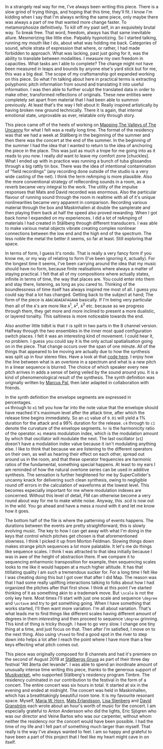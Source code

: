 <div class="dmk-player" data-playlist="indexPlaylist/index.json"></div> 
In a strangely real way for me, I've always been writing this piece. There is a
slow grind of trying things, and hoping that this time, they'll fit. I know I'm
kidding when I say that I'm always writing the same piece, only maybe there was
always a part of me that wanted more change faster. To metamorphosize
definitively. To kill off my past self, in an exquisitely brutal way. To break
free. That word, freedom, always has that same inevitable allure. Mesmerizing
like little else. Palpably hypnotizing. So I started talking, running my mouth
like I do, about what was holding me back. Categories of sound, whole strata of
expression that where, or rather, I had made forbidden to approach. What was
lacking, past just going for it, was the ability to translate between
modalities. I measure my own freedom in capacities. What tasks am I able to
complete? The change might not have been measured in leaps and bounds by anyone
else's yard stick but for me, this was a big deal. The scope of my craftsmanship
got expanded working on this piece. So what I'm talking about here in practical
terms is extracting polyphonic pitch information from sound and translating it
into useful information. I was then able to further sculpt the translated data
in order to make other, transformed reflections of originals. These new
entities were completely set apart from material that I had been able to summon
previously. At least that's the way I felt about it: Really inspired
artistically by having broken new ground technically. There it is again, that
internal emotional state, unprovable as ever, relatable only through story.

This piece came off of the heels of working on [Mapping The Valleys of The
Uncanny](http://danielmkarlsson.com/map/) for what I felt was a really long
time. The format of the residency was that we had a week at Ställberg in the
beginning of the summer and then there was the concert at the end of the summer.
In the beginning of the summer I had the idea that I wanted to return to the
idea of anchoring the piece in the place. This was just as much a trope for me
going into as it reads to you now. I really _did_ want to leave my comfort zone
[chuckles]. What I ended up with in practice was running a bunch of tuba
glissandos through a big rattly tin box. There was the idea of intentional
contamination of "field recordings" (any recording done outside of the studio is
a very wide casting of the net). I think the term reAmping is more plausible.
Also the more conventional strategy of reRecording sounds in a room, as a reverb
became very integral to the work. The utility of the impulse responses that Mats
and David recorded was enormous. Also the particular flavour of running sound
through the room in realtime with all of it's unique nonlinearities became very
apparent in comparison. Recording various material through the box and
Maskinhallen at double the samplerate and then playing them back at half the
speed also proved rewarding. When I got back home I expanded on my experiences.
I did a lot of reAmping of materials I had created in Ställberg through
different transducers. I was able to make various metal objects vibrate creating
complex nonlinear connections between the low end and the high end of the
spectrum. The less noble the metal the better it seems, so far at least. Still
exploring that space.

In terms of form, I guess it's rondo. That is really a very fancy form if you
know me, or my way of relating to form (I've been ignoring it, actually). For
the longest time it seems, I've been carrying around the idea that my music
should have no form, because finite realisations where always a matter of
staying practical. I felt that all of my compositions where actually states,
infinite in terms of time, the way that places are. You could enter into them
and stay there, listening, as long as you cared to. Thinking of the
boundlessness of time itself has always inspired me most of all. I guess you
could say that a lot has changed. Getting back to the subject at hand; The form
of the piece is `ABACADAEAFAGAHA` basically. If I'm being very particular then
all of the `A`'s are more like `A`<sup>1</sup>, `A`<sup>2</sup>, `A`<sup>3</sup>
etc. because as we progress through them, they get more and more inclined to
present a more dualistic, or layered tonality. This saltiness is more noticeable
towards the end. 

Also another little tidbit is that `F` is split in two parts in
the 8 channel version. Halfway through the two ensembles in the inner most quad
configuration switch places. I felt it was an interesting kind of movement. I
could hear it, no problem. I guess you could say it is the only actual
spatialisation going on in the piece. That change occurs over the span of one
minute. All of the things that appeared to be moving are actually due to how the
synthesis was split up in four stereo files. Have a look at that [code
here](https://raw.githubusercontent.com/danielmkarlsson/a-collapse-of-structures/master/A%20collapse%20of%20structures.scd).
I enjoy how the line between what is an overtone in a spectrum and what is a new
pitch in a linear sequence is blurred. The choice of which speaker every new
pitch arrives in adds a sense of being veiled by the sound around you. 
It is a kind of phenomenological result of the synthesis. The synth definition
was originally written by [Marcus Pal](https://www.marcuspal.com/), then later
adapted in collaboration with friends. 

In the synth definition the envelope segments are expressed in percentages. <br>
`e4` through to `e1` tell you how far into the note value that the envelope
should have reached it's maximum level after the attack time, after which the
release time begins immediately. So an `e1` value of `0.01` will yield a 1%
duration for the attack and a 99% duration for the release. `c4` through to `c1`
denote the curvature of the envelope segments. `hr` is the harmonicity ratio of
the operator. `mi` means modulation index, which is the modulation amount by
which that oscillator will modulate the next. The last oscillator (`e1`) doesn't
have a modulation index value because it isn't modulating anything else. I like
to think that because we are listening to the different operators on their own,
as well as hearing their effect on each other, spread out around us in the room,
and that these operator frequencies are harmonic ratios of the fundamental,
something special happens. At least to my ears I am reminded of how the natural
overtone series can be used in additive synthesis. The sensation is further
heightened for me by SuperCollider's uncanny knack for delivering such clean
synthesis, owing to negligible round off errors in the calculation of waveforms
at the lowest level. This becomes especially important for me where modulation
indexes are concerned. Without this level of detail, FM can otherwise become a
very round about way for me to make white noise. Anyway, this .scd is now out in
the wild. You go ahead and have a mess a round with it and let me know how it
goes.

The bottom half of the file is where the patterning of events happens. The
durations between the events are pretty straightforward, this is slowly evolving
music. The key to how I can get away with what I'm doing in the keys that
control which pitches get chosen is that aforementioned slowness. I think I
picked it up from Morton Feldman. Slowing things down makes strange pitch
sequences a _lot_ more palatable. It let's me do things like sequence scales. I
think I was attracted to that idea initially because I was in awe of the height
of abstraction there. If we compare it to sequencing enharmonic transposition
for example, then sequencing scales looks to me like it would happen at a much
higher altitude. It has that titillating quality I am such a tremendous sucker
for. For a long time I felt like I was cheating doing this but I got over that
after I did Map. The reason was that I had some really uplifting interactions
talking to folks about how I had organized the pitches after that first show. I
think at this point I've started thinking of it as something akin to a trademark
move. But `\scale` is not the only key here. Most times I'll start with just one
scale and sequence `\degree` and `\octave` and try to get something going. When
I have something that works started, I'll then want more variation. I'm all
about variation. That's what leads me to find things like different scales
having different amount of degrees in them _interesting_ and then proceed to
sequence `\degree` grinning. This kind of thing is tricky though. I have to go
very slow.  I change one tiny thing at a time, and just focus on that. Then
after I'm satisfied, I move on to the next thing. Also using `\Pseed` to find a
good spot in the river to step down into helps a lot after I reach the point
where I have more than a few keys effecting what pitch comes out.

This piece was originally composed for 8 channels and had it's premiere on the
second of August 2019 at [Ställbergs Gruva](http://www.stallbergsgruva.se/) as
part of their three day festival "Att återta det levande". I was able to spend
an inordinate amount of unusually intense time writing this piece, thanks to the
generous support of [Musikverket](https://musikverket.se/), who supported
Ställberg's residency program Timbre. The residency culminated in our
contribution to the festival in the form of a concert. The entire concert was
six hours in total. It started at six in the evening and ended at midnight. The
concert was held in Maskinhallen, which has a breathtakingly beautiful room
tone. It is my favourite resonant space. Myself, [Maria W.
Horn](http://mariahorn.se/), [Mats Erlandsson](http://matserlandsson.com/),
[Lisa Stenberg](https://lisastenberg.com/) and [David
Granström](https://davidgranstrom.com/) each wrote about an hour's worth of
music for the concert. I am especially grateful to Anton Andersson who did the
lights, Eric Sjögren who was our director and Veine Bartos who was our
carpenter, without whom neither the residency nor the concert would have been
possible. I had the time of my life and I felt part of something much larger
than myself. That really is the way I've always wanted to feel. I am so happy
and grateful to have been a part of this project that I feel like my heart might
cave in on itself.

<br>

<br>

<style>.playlist { display: none; }</style>

</script>

<script async type="text/javascript" src="/player/dmk-player.js?v=5"></script>
<script>
window.addEventListener('load', function () {
  var elements = document.getElementsByClassName('dmk-player');
  var players = Array.from(elements).map(function (el) {
    if (el.dataset) {
      var rootUrl = window.location.origin;
      var playlist = el.dataset.playlist;
      var isVideo = !!el.dataset.isVideo;
      var layout = {
        title: true,
        elapsedTime: false
      };
      var options = {
        playlist: playlist,
        isVideo: isVideo,
        rootUrl: rootUrl
      };
      return new DMKPlayer(el, options, layout);
    }
  });
  players.forEach(function (player, index) {
    player.index = index;
    player.on('play', function () {
      players.forEach(function (p) {
        if (p.index !== player.index && p.isPlaying) {
          p.stop();
        }
      });
    });
  });
});

// <script src="audio-player.js"></script>

</script>    
